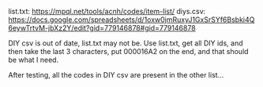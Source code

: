 list.txt: https://mpql.net/tools/acnh/codes/item-list/
diys.csv: https://docs.google.com/spreadsheets/d/1oxw0jmRuxyJ1GxSrSYf6Bsbki4Q6eywTrtvM-jbXz2Y/edit?gid=779146878#gid=779146878

DIY csv is out of date, list.txt may not be. Use list.txt, get all DIY ids, and then take the last 3 characters, put 000016A2 on the end, and that should be what I need.

After testing, all the codes in DIY csv are present in the other list...